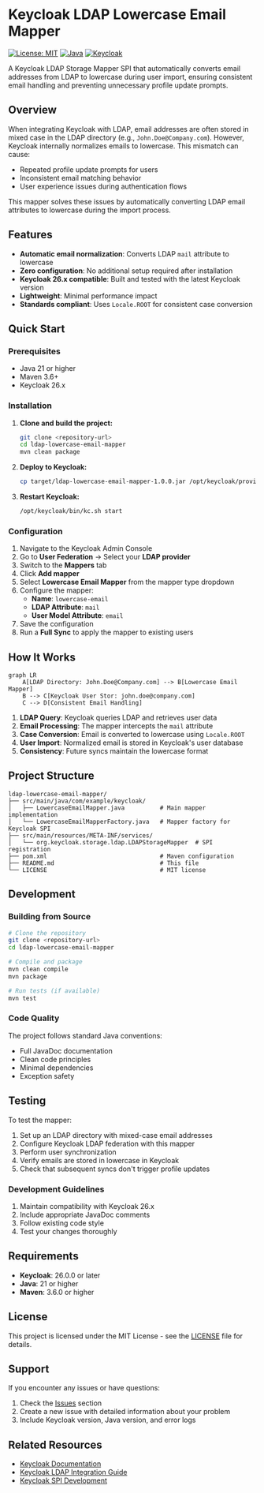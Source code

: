 # Keycloak LDAP Lowercase Email Mapper

[![License: MIT](https://img.shields.io/badge/License-MIT-yellow.svg)](https://opensource.org/licenses/MIT)
[![Java](https://img.shields.io/badge/Java-21+-orange)](https://www.oracle.com/java/)
[![Keycloak](https://img.shields.io/badge/Keycloak-26.x-red)](https://www.keycloak.org/)

A Keycloak LDAP Storage Mapper SPI that automatically converts email addresses from LDAP to lowercase during user import, ensuring consistent email handling and preventing unnecessary profile update prompts.

## Overview

When integrating Keycloak with LDAP, email addresses are often stored in mixed case in the LDAP directory (e.g., `John.Doe@Company.com`). However, Keycloak internally normalizes emails to lowercase. This mismatch can cause:

- Repeated profile update prompts for users
- Inconsistent email matching behavior
- User experience issues during authentication flows

This mapper solves these issues by automatically converting LDAP email attributes to lowercase during the import process.

## Features

- **Automatic email normalization**: Converts LDAP `mail` attribute to lowercase
- **Zero configuration**: No additional setup required after installation
- **Keycloak 26.x compatible**: Built and tested with the latest Keycloak version
- **Lightweight**: Minimal performance impact
- **Standards compliant**: Uses `Locale.ROOT` for consistent case conversion

## Quick Start

### Prerequisites

- Java 21 or higher
- Maven 3.6+
- Keycloak 26.x

### Installation

1. **Clone and build the project:**
   ```bash
   git clone <repository-url>
   cd ldap-lowercase-email-mapper
   mvn clean package
   ```

2. **Deploy to Keycloak:**
   ```bash
   cp target/ldap-lowercase-email-mapper-1.0.0.jar /opt/keycloak/providers/
   ```

3. **Restart Keycloak:**
   ```bash
   /opt/keycloak/bin/kc.sh start
   ```

### Configuration

1. Navigate to the Keycloak Admin Console
2. Go to **User Federation** → Select your **LDAP provider**  
3. Switch to the **Mappers** tab
4. Click **Add mapper**
5. Select **Lowercase Email Mapper** from the mapper type dropdown
6. Configure the mapper:
   - **Name**: `lowercase-email`
   - **LDAP Attribute**: `mail`
   - **User Model Attribute**: `email`
7. Save the configuration
8. Run a **Full Sync** to apply the mapper to existing users

## How It Works

```mermaid
graph LR
    A[LDAP Directory: John.Doe@Company.com] --> B[Lowercase Email Mapper]
    B --> C[Keycloak User Stor: john.doe@company.com]
    C --> D[Consistent Email Handling]
```

1. **LDAP Query**: Keycloak queries LDAP and retrieves user data
2. **Email Processing**: The mapper intercepts the `mail` attribute
3. **Case Conversion**: Email is converted to lowercase using `Locale.ROOT`
4. **User Import**: Normalized email is stored in Keycloak's user database
5. **Consistency**: Future syncs maintain the lowercase format

## Project Structure

```
ldap-lowercase-email-mapper/
├── src/main/java/com/example/keycloak/
│   ├── LowercaseEmailMapper.java          # Main mapper implementation
│   └── LowercaseEmailMapperFactory.java   # Mapper factory for Keycloak SPI
├── src/main/resources/META-INF/services/
│   └── org.keycloak.storage.ldap.LDAPStorageMapper  # SPI registration
├── pom.xml                                # Maven configuration
├── README.md                              # This file
└── LICENSE                                # MIT license
```

## Development

### Building from Source

```bash
# Clone the repository
git clone <repository-url>
cd ldap-lowercase-email-mapper

# Compile and package
mvn clean compile
mvn package

# Run tests (if available)
mvn test
```

### Code Quality

The project follows standard Java conventions:
- Full JavaDoc documentation
- Clean code principles
- Minimal dependencies
- Exception safety

## Testing

To test the mapper:

1. Set up an LDAP directory with mixed-case email addresses
2. Configure Keycloak LDAP federation with this mapper
3. Perform user synchronization
4. Verify emails are stored in lowercase in Keycloak
5. Check that subsequent syncs don't trigger profile updates

### Development Guidelines

1. Maintain compatibility with Keycloak 26.x
2. Include appropriate JavaDoc comments
3. Follow existing code style
4. Test your changes thoroughly

## Requirements

- **Keycloak**: 26.0.0 or later
- **Java**: 21 or higher
- **Maven**: 3.6.0 or higher

## License

This project is licensed under the MIT License - see the [LICENSE](LICENSE) file for details.

## Support

If you encounter any issues or have questions:

1. Check the [Issues](../../issues) section
2. Create a new issue with detailed information about your problem
3. Include Keycloak version, Java version, and error logs

## Related Resources

- [Keycloak Documentation](https://www.keycloak.org/documentation)
- [Keycloak LDAP Integration Guide](https://www.keycloak.org/docs/latest/server_admin/#_ldap)
- [Keycloak SPI Development](https://www.keycloak.org/docs/latest/server_development/)
